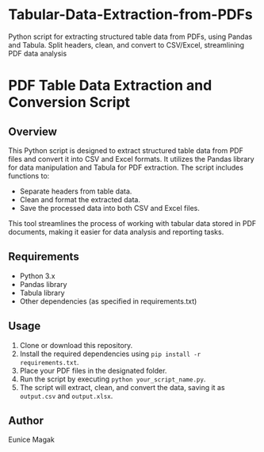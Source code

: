 # Tabular-Data-Extraction-from-PDFs
Python script for extracting structured table data from PDFs, using Pandas and Tabula. Split headers, clean, and convert to CSV/Excel, streamlining PDF data analysis
# PDF Table Data Extraction and Conversion Script

## Overview
This Python script is designed to extract structured table data from PDF files and convert it into CSV and Excel formats. It utilizes the Pandas library for data manipulation and Tabula for PDF extraction. The script includes functions to:

- Separate headers from table data.
- Clean and format the extracted data.
- Save the processed data into both CSV and Excel files.

This tool streamlines the process of working with tabular data stored in PDF documents, making it easier for data analysis and reporting tasks.

## Requirements
- Python 3.x
- Pandas library
- Tabula library
- Other dependencies (as specified in requirements.txt)

## Usage
1. Clone or download this repository.
2. Install the required dependencies using `pip install -r requirements.txt`.
3. Place your PDF files in the designated folder.
4. Run the script by executing `python your_script_name.py`.
5. The script will extract, clean, and convert the data, saving it as `output.csv` and `output.xlsx`.

## Author
Eunice Magak
